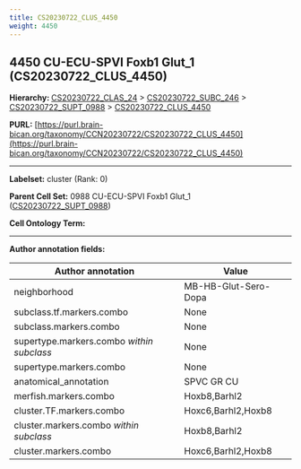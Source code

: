 ```yaml
---
title: CS20230722_CLUS_4450
weight: 4450
---
```

## 4450 CU-ECU-SPVI Foxb1 Glut_1 (CS20230722_CLUS_4450)
<b>Hierarchy: </b>
[CS20230722_CLAS_24](../CS20230722_CLAS_24) >
[CS20230722_SUBC_246](../CS20230722_SUBC_246) >
[CS20230722_SUPT_0988](../CS20230722_SUPT_0988) >
[CS20230722_CLUS_4450](../CS20230722_CLUS_4450)

**PURL:** [https://purl.brain-bican.org/taxonomy/CCN20230722/CS20230722_CLUS_4450](https://purl.brain-bican.org/taxonomy/CCN20230722/CS20230722_CLUS_4450)

---


**Labelset:** cluster (Rank: 0)

**Parent Cell Set:** 0988 CU-ECU-SPVI Foxb1 Glut_1 ([CS20230722_SUPT_0988](../CS20230722_SUPT_0988))



**Cell Ontology Term:** 

[MARKER GENES.]: #


---

[TRANSFERRED ANNOTATIONS.]: #


[AUTHOR ANNOTATION FIELDS.]: #


**Author annotation fields:**

| Author annotation | Value |
|-------------------|-------|
|neighborhood|MB-HB-Glut-Sero-Dopa|
|subclass.tf.markers.combo|None|
|subclass.markers.combo|None|
|supertype.markers.combo _within subclass_|None|
|supertype.markers.combo|None|
|anatomical_annotation|SPVC GR CU|
|merfish.markers.combo|Hoxb8,Barhl2|
|cluster.TF.markers.combo|Hoxc6,Barhl2,Hoxb8|
|cluster.markers.combo _within subclass_|Hoxb8,Barhl2|
|cluster.markers.combo|Hoxc6,Barhl2,Hoxb8|
